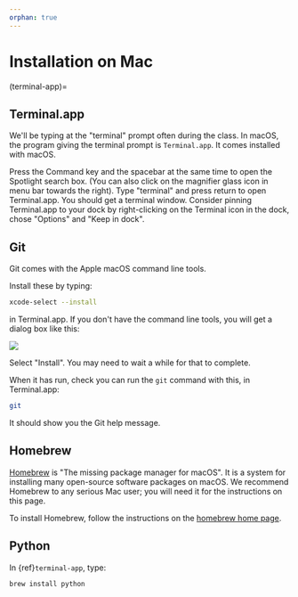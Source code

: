 ```yaml
---
orphan: true
---
```


# Installation on Mac

(terminal-app)=

## Terminal.app

We'll be typing at the "terminal" prompt often during the class.  In macOS, the
program giving the terminal prompt is `Terminal.app`.  It comes installed
with macOS.

Press the Command key and the spacebar at the same time to open the Spotlight
search box.  (You can also click on the magnifier glass icon in menu bar
towards the right). Type "terminal" and press return to open Terminal.app.
You should get a terminal window.  Consider pinning Terminal.app to your dock
by right-clicking on the Terminal icon in the dock, chose "Options" and "Keep
in dock".

## Git

Git comes with the Apple macOS command line tools.

Install these by typing:

```bash
xcode-select --install
```

in Terminal.app.   If you don't have the command line tools, you will get a dialog box like this:

![](images/xcode_cli_dialog.png)

Select "Install".  You may need to wait a while for that to complete.

When it has run, check you can run the `git` command with this, in Terminal.app:

```bash
git
```

It should show you the Git help message.

## Homebrew

[Homebrew](https://brew.sh) is "The missing package manager for macOS".  It is
a system for installing many open-source software packages on macOS.
We recommend Homebrew to any serious Mac user; you will need it for the
instructions on this page.

To install Homebrew, follow the instructions on the [homebrew home page](https://brew.sh/).

## Python

In {ref}`terminal-app`, type:

```bash
brew install python
```
